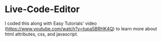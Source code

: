 # Live-Code-Editor
I coded this along with Easy Tutorials' video (https://www.youtube.com/watch?v=tupa5BRHK4Q) to learn more about html attributes, css, and javascript.
